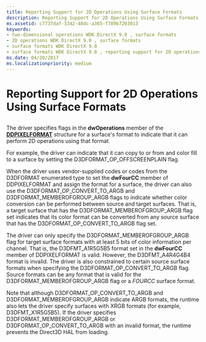 ```yaml
---
title: Reporting Support for 2D Operations Using Surface Formats
description: Reporting Support for 2D Operations Using Surface Formats
ms.assetid: c7737daf-3342-48dc-a365-f789b7203013
keywords:
- two-dimensional operations WDK DirectX 9.0 , surface formats
- 2D operations WDK DirectX 9.0 , surface formats
- surface formats WDK DirectX 9.0
- surface formats WDK DirectX 9.0 , reporting support for 2D operations
ms.date: 04/20/2017
ms.localizationpriority: medium
---
```


# Reporting Support for 2D Operations Using Surface Formats


## <span id="ddk_reporting_support_for_2d_operations_using_surface_formats_gg"></span><span id="DDK_REPORTING_SUPPORT_FOR_2D_OPERATIONS_USING_SURFACE_FORMATS_GG"></span>


The driver specifies flags in the **dwOperations** member of the [**DDPIXELFORMAT**](/windows-hardware/drivers/ddi/ksmedia/ns-ksmedia-_ddpixelformat) structure for a surface's format to indicate that it can perform 2D operations using that format.

For example, the driver can indicate that it can copy to or from and color fill to a surface by setting the D3DFORMAT\_OP\_OFFSCREENPLAIN flag.

When the driver uses vendor-supplied codes or codes from the D3DFORMAT enumerated type to set the **dwFourCC** member of DDPIXELFORMAT and assign the format for a surface, the driver can also use the D3DFORMAT\_OP\_CONVERT\_TO\_ARGB and D3DFORMAT\_MEMBEROFGROUP\_ARGB flags to indicate whether color conversion can be performed between source and target surfaces. That is, a target surface that has the D3DFORMAT\_MEMBEROFGROUP\_ARGB flag set indicates that its color format can be converted from any source surface that has the D3DFORMAT\_OP\_CONVERT\_TO\_ARGB flag set.

The driver can only specify the D3DFORMAT\_MEMBEROFGROUP\_ARGB flag for target surface formats with at least 5 bits of color information per channel. That is, the D3DFMT\_A1R5G5B5 format set in the **dwFourCC** member of DDPIXELFORMAT is valid. However, the D3DFMT\_A4R4G4B4 format is invalid. The driver is also constrained to certain source surface formats when specifying the D3DFORMAT\_OP\_CONVERT\_TO\_ARGB flag. Source formats can be any format that is valid for the D3DFORMAT\_MEMBEROFGROUP\_ARGB flag or a *FOURCC* surface format.

Note that although D3DFORMAT\_OP\_CONVERT\_TO\_ARGB and D3DFORMAT\_MEMBEROFGROUP\_ARGB indicate ARGB formats, the runtime also lets the driver specify surfaces with XRGB formats (for example, D3DFMT\_X1R5G5B5). If the driver specifies D3DFORMAT\_MEMBEROFGROUP\_ARGB or D3DFORMAT\_OP\_CONVERT\_TO\_ARGB with an invalid format, the runtime prevents the Direct3D HAL from loading.

 

